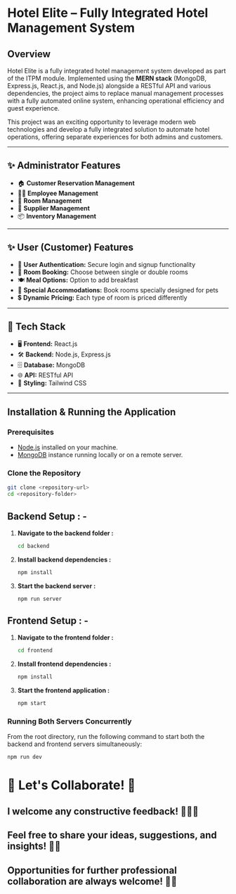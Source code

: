 # Hotel Elite – Fully Integrated Hotel Management System

## Overview

Hotel Elite is a fully integrated hotel management system developed as part of the ITPM module. Implemented using the **MERN stack** (MongoDB, Express.js, React.js, and Node.js) alongside a RESTful API and various dependencies, the project aims to replace manual management processes with a fully automated online system, enhancing operational efficiency and guest experience.

This project was an exciting opportunity to leverage modern web technologies and develop a fully integrated solution to automate hotel operations, offering separate experiences for both admins and customers.

---

## ✨ Administrator Features
- 🏠 **Customer Reservation Management**
- 👨‍💼 **Employee Management**
- 🏨 **Room Management**
- 🚚 **Supplier Management**
- 📦 **Inventory Management**

---

## ✨ User (Customer) Features
- 🔐 **User Authentication:** Secure login and signup functionality
- 🏨 **Room Booking:** Choose between single or double rooms
- 🍽 **Meal Options:** Option to add breakfast
- 🐾 **Special Accommodations:** Book rooms specially designed for pets
- 💲 **Dynamic Pricing:** Each type of room is priced differently

---

## 🔧 Tech Stack
- 🖥 **Frontend:** React.js
- 🛠 **Backend:** Node.js, Express.js
- 🗄 **Database:** MongoDB
- 🌐 **API:** RESTful API
- 🎨 **Styling:** Tailwind CSS

---

## Installation & Running the Application

### Prerequisites

- [Node.js](https://nodejs.org/en/) installed on your machine.
- [MongoDB](https://www.mongodb.com/) instance running locally or on a remote server.

### Clone the Repository

```bash
git clone <repository-url>
cd <repository-folder>
````
## Backend Setup : - 

1. **Navigate to the backend folder :**
   ```bash
   cd backend

2. **Install backend dependencies :**
   ```bash
   npm install

3. **Start the backend server :**
   ```bash
   npm run server

## Frontend Setup : -

1. **Navigate to the frontend folder :**
   ```bash
   cd frontend
   
2. **Install frontend dependencies :**
   ```bash
   npm install

3. **Start the frontend application :**
   ```bash
   npm start

### Running Both Servers Concurrently

From the root directory, run the following command to start both the backend and frontend servers simultaneously:

```bash
npm run dev
```

# 🤝 **Let's Collaborate!** 🤝

## I welcome any constructive feedback! 💬💬💬  
## Feel free to share your ideas, suggestions, and insights! 📝✨  
## Opportunities for further professional collaboration are always welcome! 🚀🌟
